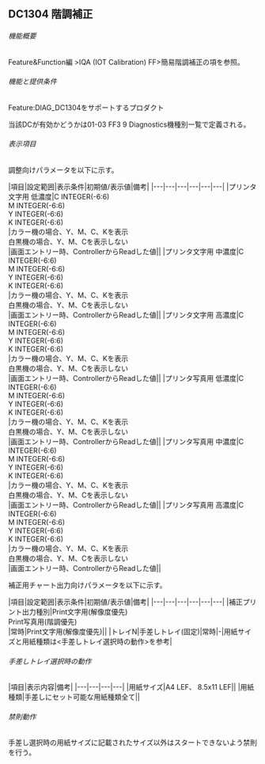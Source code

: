 ## DC1304 階調補正 

###### 機能概要

Feature&Function編 >IQA (IOT Calibration) FF>簡易階調補正の項を参照。

###### 機能と提供条件

Feature:DIAG\_DC1304をサポートするプロダクト

当該DCが有効かどうかは01-03 FF3 9 Diagnostics機種別一覧で定義される。

###### 表示項目

調整向けパラメータを以下に示す。

|項目|設定範囲|表示条件|初期値/表示値|備考|
|---|---|---|---|---|---|
|プリンタ文字用 低濃度|C INTEGER(-6:6)<br/>M INTEGER(-6:6)<br/>Y INTEGER(-6:6)<br/>K INTEGER(-6:6)<br/>|カラー機の場合、Y、M、C、Kを表示<br/>白黒機の場合、Y、M、Cを表示しない<br/>|画面エントリー時、ControllerからReadした値||
|プリンタ文字用 中濃度|C INTEGER(-6:6)<br/>M INTEGER(-6:6)<br/>Y INTEGER(-6:6)<br/>K INTEGER(-6:6)<br/>|カラー機の場合、Y、M、C、Kを表示<br/>白黒機の場合、Y、M、Cを表示しない<br/>|画面エントリー時、ControllerからReadした値||
|プリンタ文字用 高濃度|C INTEGER(-6:6)<br/>M INTEGER(-6:6)<br/>Y INTEGER(-6:6)<br/>K INTEGER(-6:6)<br/>|カラー機の場合、Y、M、C、Kを表示<br/>白黒機の場合、Y、M、Cを表示しない<br/>|画面エントリー時、ControllerからReadした値||
|プリンタ写真用 低濃度|C INTEGER(-6:6)<br/>M INTEGER(-6:6)<br/>Y INTEGER(-6:6)<br/>K INTEGER(-6:6)<br/>|カラー機の場合、Y、M、C、Kを表示<br/>白黒機の場合、Y、M、Cを表示しない<br/>|画面エントリー時、ControllerからReadした値||
|プリンタ写真用 中濃度|C INTEGER(-6:6)<br/>M INTEGER(-6:6)<br/>Y INTEGER(-6:6)<br/>K INTEGER(-6:6)<br/>|カラー機の場合、Y、M、C、Kを表示<br/>白黒機の場合、Y、M、Cを表示しない<br/>|画面エントリー時、ControllerからReadした値||
|プリンタ写真用 高濃度|C INTEGER(-6:6)<br/>M INTEGER(-6:6)<br/>Y INTEGER(-6:6)<br/>K INTEGER(-6:6)<br/>|カラー機の場合、Y、M、C、Kを表示<br/>白黒機の場合、Y、M、Cを表示しない<br/>|画面エントリー時、ControllerからReadした値||


補正用チャート出力向けパラメータを以下に示す。

|項目|設定範囲|表示条件|初期値/表示値|備考|
|---|---|---|---|---|---|
|補正プリント出力種別|Print文字用(解像度優先)<br/>Print写真用(階調優先)<br/>|常時|Print文字用(解像度優先)||
|トレイN|手差しトレイ(固定)|常時|-|用紙サイズと用紙種類は<手差しトレイ選択時の動作>を参考|

###### 手差しトレイ選択時の動作

|項目|表示内容|備考|
|---|---|---|---|
|用紙サイズ|A4 LEF、 8.5x11 LEF||
|用紙種類|手差しにセット可能な用紙種類全て||

###### 禁則動作
手差し選択時の用紙サイズに記載されたサイズ以外はスタートできないよう禁則を行う。